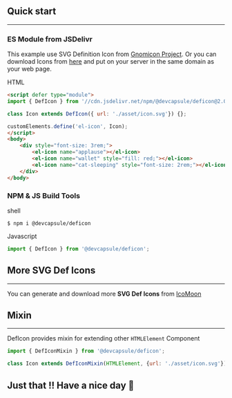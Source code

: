 ## Quick start
---
### ES Module from JSDelivr

This example use SVG Definition Icon from
[Gnomicon Project](https://keenlycode.github.io/gnomicon/).
Or you can download Icons from [here](https://unpkg.com/gnomicon@45.1.2/dist/icon.svg.gz)
and put on your server in the same domain as your web page.

<el-code-block>
    <div el="title">HTML</div>

```html
<script defer type="module">
import { DefIcon } from '//cdn.jsdelivr.net/npm/@devcapsule/deficon@2.0/+esm';

class Icon extends DefIcon({ url: './asset/icon.svg'}) {};

customElements.define('el-icon', Icon);
</script>
<body>
    <div style="font-size: 3rem;">
        <el-icon name="applause"></el-icon>
        <el-icon name="wallet" style="fill: red;"></el-icon>
        <el-icon name="cat-sleeping" style="font-size: 2rem;"></el-icon>
    </div>
</body>
```
</el-code-block>

<div style="font-size: 3rem;">
    <el-icon name="applause"></el-icon>
    <el-icon name="wallet" style="fill: red;"></el-icon>
    <el-icon name="cat-sleeping" style="font-size: 2rem;"></el-icon>
</div>

### NPM & JS Build Tools

<el-code-block>
    <div el="title">shell</div>

```shell
$ npm i @devcapsule/deficon
```
</el-code-block>

<el-code-block style="margin-top: 1rem;">
    <div el="title">Javascript</div>

```js
import { DefIcon } from '@devcapsule/deficon';
```
</el-code-block>

## More SVG Def Icons
---
You can generate and download more **SVG Def Icons** from [IcoMoon](https://icomoon.io/)

## Mixin
---
DefIcon provides mixin for extending other `HTMLElement` Component

```js
import { DefIconMixin } from '@devcapsule/deficon';

class Icon extends DefIconMixin(HTMLElement, {url: './asset/icon.svg'}) {};
```

## Just that !! Have  a nice day 🥳